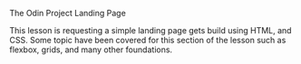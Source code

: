The Odin Project Landing Page

This lesson is requesting a simple landing page gets build using HTML, and CSS. 
Some topic have been covered for this section of the lesson such as flexbox, grids, and many other foundations.
